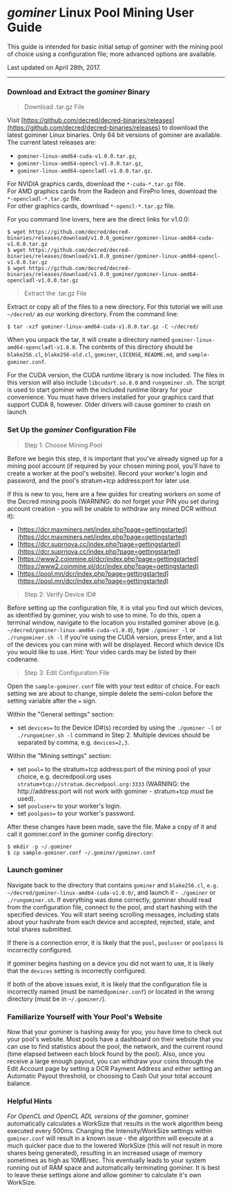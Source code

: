 # **<i class="fa fa-linux"></i> *gominer* Linux Pool Mining User Guide**

This guide is intended for basic initial setup of gominer with the mining pool of choice using a configuration file; more advanced options are available.

Last updated on April 28th, 2017.

---

### **<i class="fa fa-download"></i> Download and Extract the *gominer* Binary**


>Download .tar.gz File

Visit [https://github.com/decred/decred-binaries/releases](https://github.com/decred/decred-binaries/releases) to download the latest gominer Linux binaries. Only 64 bit versions of gominer are available. The current latest releases are:

- `gominer-linux-amd64-cuda-v1.0.0.tar.gz`,
- `gominer-linux-amd64-opencl-v1.0.0.tar.gz`,
- `gominer-linux-amd64-opencladl-v1.0.0.tar.gz`.

For NVIDIA graphics cards, download the `*-cuda-*.tar.gz` file. <br />
For AMD graphics cards from the Radeon and FirePro lines, download the `*-opencladl-*.tar.gz` file. <br />
For other graphics cards, download `*-opencl-*.tar.gz` file.

For you command line lovers, here are the direct links for v1.0.0:

```no-highlight
$ wget https://github.com/decred/decred-binaries/releases/download/v1.0.0_gominer/gominer-linux-amd64-cuda-v1.0.0.tar.gz
$ wget https://github.com/decred/decred-binaries/releases/download/v1.0.0_gominer/gominer-linux-amd64-opencl-v1.0.0.tar.gz
$ wget https://github.com/decred/decred-binaries/releases/download/v1.0.0_gominer/gominer-linux-amd64-opencladl-v1.0.0.tar.gz
```

>Extract the .tar.gz File

Extract or copy all of the files to a new directory. For this tutorial we will use `~/decred/` as our working directory. From the command line:

```no-highlight
$ tar -xzf gominer-linux-amd64-cuda-v1.0.0.tar.gz -C ~/decred/
```

When you unpack the tar, it will create a directory named `gominer-linux-amd64-opencladl-v1.0.0`. The contents of this directory should be `blake256.cl`, `blake256-old.cl`, `gominer`, `LICENSE`, `README.md`, and `sample-gominer.conf`.

For the CUDA version, the CUDA runtime library is now included.  The files in this version will also include `libcudart.so.8.0` and `rungominer.sh`. The script is used to start gominer with the included runtime library for your convenience.  You must have drivers installed for your graphics card that support CUDA 8, however.  Older drivers will cause gominer to crash on launch.

### **Set Up the *gominer* Configuration File**

> Step 1: Choose Mining Pool

Before we begin this step, it is important that you've already signed up for a mining pool account (if required by your chosen mining pool, you'll have to create a worker at the pool's website). Record your worker's login and password, and the pool's stratum+tcp address:port for later use.

If this is new to you, here are a few guides for creating workers on some of the Decred mining pools (WARNING: do not forget your PIN you set during account creation - you will be unable to withdraw any mined DCR without it):

- [https://dcr.maxminers.net/index.php?page=gettingstarted](https://dcr.maxminers.net/index.php?page=gettingstarted)
- [https://dcr.suprnova.cc/index.php?page=gettingstarted](https://dcr.suprnova.cc/index.php?page=gettingstarted)
- [https://www2.coinmine.pl/dcr/index.php?page=gettingstarted](https://www2.coinmine.pl/dcr/index.php?page=gettingstarted)
- [https://pool.mn/dcr/index.php?page=gettingstarted](https://pool.mn/dcr/index.php?page=gettingstarted)

> Step 2: Verify Device ID#

Before setting up the configuration file, it is vital you find out which devices, as identified by gominer, you wish to use to mine. To do this, open a terminal window, navigate to the location you installed gominer above (e.g. `~/decred/gominer-linux-amd64-cuda-v1.0.0`), type `./gominer -l` or `./rungominer.sh -l` if you're using the CUDA version, press Enter, and a list of the devices you can mine with will be displayed. Record which device IDs you would like to use. Hint: Your video cards may be listed by their codename.

> Step 3: Edit Configuration File

Open the `sample-gominer.conf` file with your text editor of choice. For each setting we are about to change, simple delete the semi-colon before the setting variable after the `=` sign. 

Within the "General settings" section:

- set `devices=` to the Device ID#(s) recorded by using the `./gominer -l` or `./rungominer.sh -l` command in Step 2. Multiple devices should be separated by comma, e.g. `devices=2,3`.

Within the "Mining settings" section:

- set `pool=` to the stratum+tcp address:port of the mining pool of your choice, e.g. decredpool.org uses `stratum+tcp://stratum.decredpool.org:3333` (WARNING: the http://address:port will not work with gominer - stratum+tcp *must* be used).
- set `pooluser=` to your worker's login.
- set `poolpass=` to your worker's password.

After these changes have been made, save the file.  Make a copy of it and call it gominer.conf in the gominer config directory:

```no-highlight
$ mkdir -p ~/.gominer
$ cp sample-gominer.conf ~/.gominer/gominer.conf
```

### **Launch gominer**

Navigate back to the directory that contains `gominer` and `blake256.cl`, `e.g. ~/decred/gominer-linux-amd64-cuda-v1.0.0/`, and launch it - `./gominer` or `./rungominer.sh`. If everything was done correctly, gominer should read from the configuration file, connect to the pool, and start hashing with the specified devices. You will start seeing scrolling messages, including stats about your hashrate from each device and accepted, rejected, stale, and total shares submitted.

If there is a connection error, it is likely that the `pool`, `pooluser` or `poolpass` is incorrectly configured.

If gominer begins hashing on a device you did not want to use, it is likely that the `devices` setting is incorrectly configured.

If both of the above issues exist, it is likely that the configuration file is incorrectly named (must be named`gominer.conf`) or located in the wrong directory (must be in `~/.gominer/`).

### **Familiarize Yourself with Your Pool's Website**

Now that your gominer is hashing away for you, you have time to check out your pool's website. Most pools have a dashboard on their website that you can use to find statistics about the pool, the network, and the current round (time elapsed between each block found by the pool). Also, once you receive a large enough payout, you can withdraw your coins through the Edit Account page by setting a DCR Payment Address and either setting an Automatic Payout threshold, or choosing to Cash Out your total account balance.

### **Helpful Hints**

*For OpenCL and OpenCL ADL versions of the gominer*, gominer automatically calculates a WorkSize that results in the work algorithm being executed every 500ms. Changing the Intensity/WorkSize settings within `gominer.conf` will result in a known issue - the algorithm will execute at a much quicker pace due to the lowered WorkSize (this will not result in more shares being generated), resulting in an increased usage of memory sometimes as high as 10MB/sec. This eventually leads to your system running out of RAM space and automatically terminating gominer. It is best to leave these settings alone and allow gominer to calculate it's own WorkSize.
